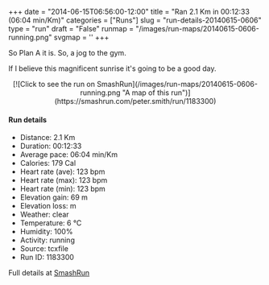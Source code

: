 +++
date = "2014-06-15T06:56:00-12:00"
title = "Ran 2.1 Km in 00:12:33 (06:04 min/Km)"
categories = ["Runs"]
slug = "run-details-20140615-0606"
type = "run"
draft = "False"
runmap = "/images/run-maps/20140615-0606-running.png"
svgmap = '<polyline points="7 85, 7 86, 7 87, 6 88, 5 89, 4 91, 3 93, 2 94, 3 95, 3 97, 2 98, 3 99, 5 99, 6 99, 8 99, 9 100, 10 100, 8 100, 5 99, 1 98, 1 98, 2 97, 2 96, 2 94, 2 93, 3 92, 5 90, 6 89, 7 86, 8 86, 8 86, 8 84, 10 82, 11 81, 11 80, 14 76, 15 76, 17 76, 18 75, 20 76, 21 76, 23 77, 24 78, 27 79, 28 79, 29 78, 30 75, 33 72, 33 71, 34 68, 35 67, 36 66, 37 64, 39 61, 40 59, 41 58, 41 56, 41 56, 42 56, 43 54, 44 52, 45 51, 46 50, 51 48, 52 47, 52 46, 52 45, 55 43, 56 42, 58 40, 58 38, 59 37, 61 37, 62 36, 63 35, 64 34, 65 33, 66 32, 69 30, 72 29, 73 28, 74 27, 77 25, 77 24, 81 21, 83 18, 83 18, 83 17, 83 16, 84 15, 86 14, 86 13, 89 11, 89 10, 92 8, 93 7, 95 5, 97 3, 99 1, 100 0">'
+++

So Plan A it is. So, a jog to the gym. 

If I believe this magnificent sunrise it's going to be a good day. 





<!--more-->

<center>
[![Click to see the run on SmashRun](/images/run-maps/20140615-0606-running.png "A map of this run")](https://smashrun.com/peter.smith/run/1183300)
</center>

#### Run details

* Distance: 2.1 Km
* Duration: 00:12:33
* Average pace: 06:04 min/Km
* Calories: 179 Cal
* Heart rate (ave): 123 bpm
* Heart rate (max): 123 bpm
* Heart rate (min): 123 bpm
* Elevation gain: 69 m
* Elevation loss:  m
* Weather: clear
* Temperature: 6 &deg;C
* Humidity: 100%
* Activity: running
* Source: tcxfile
* Run ID: 1183300

Full details at [SmashRun](https://smashrun.com/peter.smith/run/1183300)